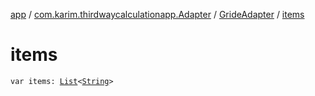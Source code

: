 [app](../../index.md) / [com.karim.thirdwaycalculationapp.Adapter](../index.md) / [GrideAdapter](index.md) / [items](./items.md)

# items

`var items: `[`List`](https://kotlinlang.org/api/latest/jvm/stdlib/kotlin.collections/-list/index.html)`<`[`String`](https://kotlinlang.org/api/latest/jvm/stdlib/kotlin/-string/index.html)`>`
